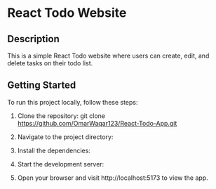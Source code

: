 # React Todo Website

## Description
This is a simple React Todo website where users can create, edit, and delete tasks on their todo list.

## Getting Started
To run this project locally, follow these steps:

1. Clone the repository:
git clone https://github.com/OmarWaqar123/React-Todo-App.git


2. Navigate to the project directory:


3. Install the dependencies:


4. Start the development server:


5. Open your browser and visit http://localhost:5173 to view the app.
